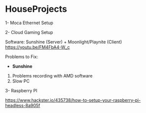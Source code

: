# HouseProjects
1- Moca Ethernet Setup

2- Cloud Gaming Setup

Software: Sunshine (Server) + Moonlight/Playnite (Client)
https://youtu.be/FM4FbA4-W_c

Problems to Fix: 

 - **Sunshine**
 1. Problems recording with AMD software
 2. Slow PC


3- Raspberry PI

https://www.hackster.io/435738/how-to-setup-your-raspberry-pi-headless-8a905f
